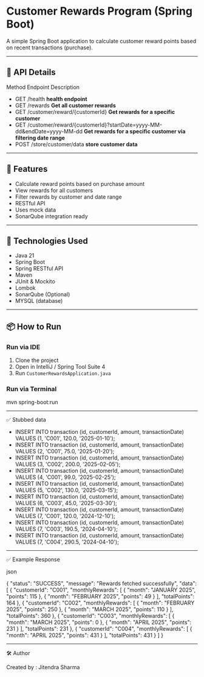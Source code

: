 # Customer Rewards Program (Spring Boot)

A simple Spring Boot application to calculate customer reward points based on recent transactions (purchase).

---

## 🔗 API Details

Method	Endpoint	Description
- GET     /health **health endpoint**
- GET	    /rewards	**Get all customer rewards**
- GET	    /customer/reward/{customerId}	**Get rewards for a specific customer**
- GET	    /customer/reward/{customerId}?startDate=yyyy-MM-dd&endDate=yyyy-MM-dd	**Get rewards for a specific customer via filtering date range**
- POST    /store/customer/data **store customer data**

---

## 🧩 Features

- Calculate reward points based on purchase amount
- View rewards for all customers
- Filter rewards by customer and date range
- RESTful API
- Uses mock data
- SonarQube integration ready

---

## 🚀 Technologies Used

- Java 21
- Spring Boot
- Spring RESTful API
- Maven
- JUnit & Mockito
- Lombok
- SonarQube (Optional)
- MYSQL (database)

---

## 📦 How to Run

### Run via IDE
1. Clone the project
2. Open in IntelliJ / Spring Tool Suite 4
3. Run `CustomerRewardsApplication.java`

### Run via Terminal

mvn spring-boot:run

---

✅ Stubbed data

- INSERT INTO transaction (id, customerId, amount, transactionDate) VALUES (1, 'C001', 120.0, '2025-01-10');
- INSERT INTO transaction (id, customerId, amount, transactionDate) VALUES (2, 'C001', 75.0, '2025-01-20');
- INSERT INTO transaction (id, customerId, amount, transactionDate) VALUES (3, 'C002', 200.0, '2025-02-05');
- INSERT INTO transaction (id, customerId, amount, transactionDate) VALUES (4, 'C001', 99.0, '2025-02-25');
- INSERT INTO transaction (id, customerId, amount, transactionDate) VALUES (5, 'C002', 130.0, '2025-03-15');
- INSERT INTO transaction (id, customerId, amount, transactionDate) VALUES (6, 'C003', 45.0, '2025-03-30');
- INSERT INTO transaction (id, customerId, amount, transactionDate) VALUES (7, 'C001', 120.0, '2024-12-10');
- INSERT INTO transaction (id, customerId, amount, transactionDate) VALUES (7, 'C003', 190.5, '2024-04-10');
- INSERT INTO transaction (id, customerId, amount, transactionDate) VALUES (7, 'C004', 290.5, '2024-04-10');

---

✅ Example Response

json

{
    "status": "SUCCESS",
    "message": "Rewards fetched successfully",
    "data": [
        {
            "customerId": "C001",
            "monthlyRewards": [
                {
                    "month": "JANUARY 2025",
                    "points": 115
                },
                {
                    "month": "FEBRUARY 2025",
                    "points": 49
                }
            ],
            "totalPoints": 164
        },
        {
            "customerId": "C002",
            "monthlyRewards": [
                {
                    "month": "FEBRUARY 2025",
                    "points": 250
                },
                {
                    "month": "MARCH 2025",
                    "points": 110
                }
            ],
            "totalPoints": 360
        },
        {
            "customerId": "C003",
            "monthlyRewards": [
                {
                    "month": "MARCH 2025",
                    "points": 0
                },
                {
                    "month": "APRIL 2025",
                    "points": 231
                }
            ],
            "totalPoints": 231
        },
        {
            "customerId": "C004",
            "monthlyRewards": [
                {
                    "month": "APRIL 2025",
                    "points": 431
                }
            ],
            "totalPoints": 431
        }
    ]
}

---

🛠 Author

Created by : Jitendra Sharma
